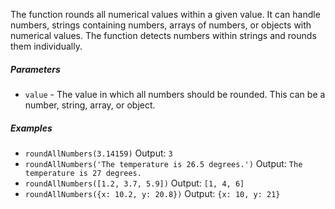 The function rounds all numerical values within a given value. It can handle numbers, strings containing numbers, arrays of numbers, or objects with numerical values. The function detects numbers within strings and rounds them individually.

##### Parameters
* `value` - The value in which all numbers should be rounded. This can be a number, string, array, or object.

##### Examples
* `roundAllNumbers(3.14159)` Output: `3`
* `roundAllNumbers('The temperature is 26.5 degrees.')` Output: `The temperature is 27 degrees.`
* `roundAllNumbers([1.2, 3.7, 5.9])` Output: `[1, 4, 6]`
* `roundAllNumbers({x: 10.2, y: 20.8})` Output: `{x: 10, y: 21}` 
